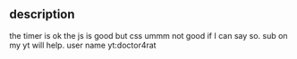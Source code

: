 ## description
the timer is ok the js is good  but css ummm not good if I can say so.
sub on my yt will help. user name yt:doctor4rat
